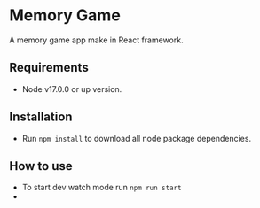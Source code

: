 # Memory Game
A memory game app make in React framework.

## Requirements
- Node v17.0.0 or up version.

## Installation
- Run `npm install` to download all node package dependencies.

## How to use
- To start dev watch mode run `npm run start`
-
